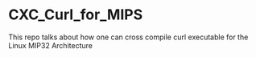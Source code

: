 # CXC_Curl_for_MIPS
This repo talks about how one can cross compile curl executable for the Linux MIP32 Architecture
